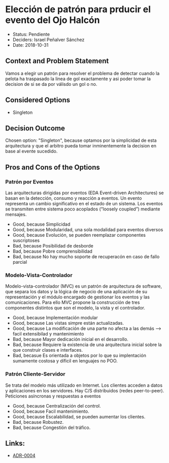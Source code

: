# Elección de patrón para prducir el evento del Ojo Halcón

* Status: Pendiente 
* Deciders: Israel Peñalver Sánchez
* Date: 2018-10-31


## Context and Problem Statement

Vamos a elegir un patrón para resolver el problema de detectar cuando la pelota ha traspasado la linea de gol exactamente y asi poder tomar la decision de si se da por válisdo un gol o no.

## Considered Options

* Singleton

## Decision Outcome

Chosen option: "Singleton", because optamos por la simplicidad de esta arquitectura y que el arbitro pueda tomar inminentemente la decision en base al evente sucedido.


## Pros and Cons of the Options

### Patrón por Eventos

Las arquitecturas dirigidas por eventos (EDA Event-driven Architectures) se
basan en la detección, consumo y reacción a eventos.
Un evento representa un cambio significativo en el estado de un sistema.
Los eventos se transmiten entre sistema poco acoplados (“loosely coupled”) mediante mensajes.


* Good, because Simplicidad
* Good, because Modularidad, una sola modalidad para eventos diversos
* Good, because Evolución, se pueden reemplazar componentes suscriptoses
* Bad, because Posibilidad de desborde
* Bad, because Pobre comprensibilidad
* Bad, because No hay mucho soporte de recuperacón en caso de fallo parcial


### Modelo-Vista-Controlador

Modelo-vista-controlador (MVC) es un patrón de arquitectura de software, que separa los datos y la lógica de negocio de una aplicación de su representación y el módulo encargado de gestionar los eventos y las comunicaciones. Para ello MVC propone la construcción de tres componentes distintos que son el modelo, la vista y el controlador.

* Good, because Implementación modular 
* Good, because Las vistas simpre están actualizadas.
* Good, because La modificación de una parte no afecta a las demás --> facil extensibilad y mantenimiento
* Bad, because Mayor dedicación inicial en el desarrollo.
* Bad, because Requiere la existencia de una arquitectura inicial sobre la que construir clases e interfaces.
* Bad, becasue Es orientada a objetos por lo que su implentación sumamente costosa y díficil en lenguajes no POO.

### Patrón Cliente-Servidor

Se trata del modelo más utilizado en Internet. Los clientes acceden a datos y aplicaciones en los servidores. Hay C/S distribuidos (redes peer-to-peer). Peticiones asíncronas y respuestas a eventos

* Good, because Centralización del control. 
* Good, because Facil mantenimiento.
* Good, because Escalabilidad, se pueden aumentar los clientes.
* Bad, because Robustez.
* Bad, because Congestión del tráfico.

## Links:
* [ADR-0004](0004-Patrón-VAR.md)
